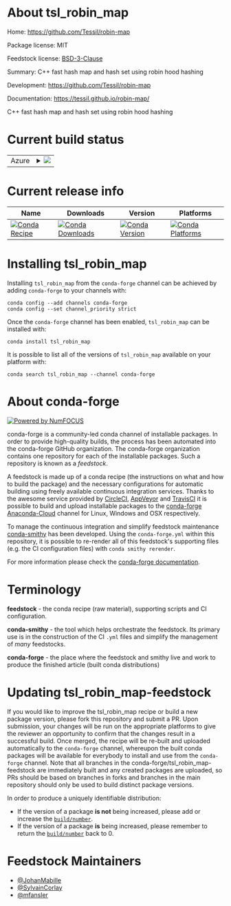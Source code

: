 About tsl_robin_map
===================

Home: https://github.com/Tessil/robin-map

Package license: MIT

Feedstock license: [BSD-3-Clause](https://github.com/conda-forge/tsl_robin_map-feedstock/blob/master/LICENSE.txt)

Summary: C++ fast hash map and hash set using robin hood hashing

Development: https://github.com/Tessil/robin-map

Documentation: https://tessil.github.io/robin-map/

C++ fast hash map and hash set using robin hood hashing

Current build status
====================


<table>
    
  <tr>
    <td>Azure</td>
    <td>
      <details>
        <summary>
          <a href="https://dev.azure.com/conda-forge/feedstock-builds/_build/latest?definitionId=2270&branchName=master">
            <img src="https://dev.azure.com/conda-forge/feedstock-builds/_apis/build/status/tsl_robin_map-feedstock?branchName=master">
          </a>
        </summary>
        <table>
          <thead><tr><th>Variant</th><th>Status</th></tr></thead>
          <tbody><tr>
              <td>linux_64</td>
              <td>
                <a href="https://dev.azure.com/conda-forge/feedstock-builds/_build/latest?definitionId=2270&branchName=master">
                  <img src="https://dev.azure.com/conda-forge/feedstock-builds/_apis/build/status/tsl_robin_map-feedstock?branchName=master&jobName=linux&configuration=linux_64_" alt="variant">
                </a>
              </td>
            </tr><tr>
              <td>osx_64</td>
              <td>
                <a href="https://dev.azure.com/conda-forge/feedstock-builds/_build/latest?definitionId=2270&branchName=master">
                  <img src="https://dev.azure.com/conda-forge/feedstock-builds/_apis/build/status/tsl_robin_map-feedstock?branchName=master&jobName=osx&configuration=osx_64_" alt="variant">
                </a>
              </td>
            </tr><tr>
              <td>win_64</td>
              <td>
                <a href="https://dev.azure.com/conda-forge/feedstock-builds/_build/latest?definitionId=2270&branchName=master">
                  <img src="https://dev.azure.com/conda-forge/feedstock-builds/_apis/build/status/tsl_robin_map-feedstock?branchName=master&jobName=win&configuration=win_64_" alt="variant">
                </a>
              </td>
            </tr>
          </tbody>
        </table>
      </details>
    </td>
  </tr>
</table>

Current release info
====================

| Name | Downloads | Version | Platforms |
| --- | --- | --- | --- |
| [![Conda Recipe](https://img.shields.io/badge/recipe-tsl_robin_map-green.svg)](https://anaconda.org/conda-forge/tsl_robin_map) | [![Conda Downloads](https://img.shields.io/conda/dn/conda-forge/tsl_robin_map.svg)](https://anaconda.org/conda-forge/tsl_robin_map) | [![Conda Version](https://img.shields.io/conda/vn/conda-forge/tsl_robin_map.svg)](https://anaconda.org/conda-forge/tsl_robin_map) | [![Conda Platforms](https://img.shields.io/conda/pn/conda-forge/tsl_robin_map.svg)](https://anaconda.org/conda-forge/tsl_robin_map) |

Installing tsl_robin_map
========================

Installing `tsl_robin_map` from the `conda-forge` channel can be achieved by adding `conda-forge` to your channels with:

```
conda config --add channels conda-forge
conda config --set channel_priority strict
```

Once the `conda-forge` channel has been enabled, `tsl_robin_map` can be installed with:

```
conda install tsl_robin_map
```

It is possible to list all of the versions of `tsl_robin_map` available on your platform with:

```
conda search tsl_robin_map --channel conda-forge
```


About conda-forge
=================

[![Powered by
NumFOCUS](https://img.shields.io/badge/powered%20by-NumFOCUS-orange.svg?style=flat&colorA=E1523D&colorB=007D8A)](https://numfocus.org)

conda-forge is a community-led conda channel of installable packages.
In order to provide high-quality builds, the process has been automated into the
conda-forge GitHub organization. The conda-forge organization contains one repository
for each of the installable packages. Such a repository is known as a *feedstock*.

A feedstock is made up of a conda recipe (the instructions on what and how to build
the package) and the necessary configurations for automatic building using freely
available continuous integration services. Thanks to the awesome service provided by
[CircleCI](https://circleci.com/), [AppVeyor](https://www.appveyor.com/)
and [TravisCI](https://travis-ci.com/) it is possible to build and upload installable
packages to the [conda-forge](https://anaconda.org/conda-forge)
[Anaconda-Cloud](https://anaconda.org/) channel for Linux, Windows and OSX respectively.

To manage the continuous integration and simplify feedstock maintenance
[conda-smithy](https://github.com/conda-forge/conda-smithy) has been developed.
Using the ``conda-forge.yml`` within this repository, it is possible to re-render all of
this feedstock's supporting files (e.g. the CI configuration files) with ``conda smithy rerender``.

For more information please check the [conda-forge documentation](https://conda-forge.org/docs/).

Terminology
===========

**feedstock** - the conda recipe (raw material), supporting scripts and CI configuration.

**conda-smithy** - the tool which helps orchestrate the feedstock.
                   Its primary use is in the construction of the CI ``.yml`` files
                   and simplify the management of *many* feedstocks.

**conda-forge** - the place where the feedstock and smithy live and work to
                  produce the finished article (built conda distributions)


Updating tsl_robin_map-feedstock
================================

If you would like to improve the tsl_robin_map recipe or build a new
package version, please fork this repository and submit a PR. Upon submission,
your changes will be run on the appropriate platforms to give the reviewer an
opportunity to confirm that the changes result in a successful build. Once
merged, the recipe will be re-built and uploaded automatically to the
`conda-forge` channel, whereupon the built conda packages will be available for
everybody to install and use from the `conda-forge` channel.
Note that all branches in the conda-forge/tsl_robin_map-feedstock are
immediately built and any created packages are uploaded, so PRs should be based
on branches in forks and branches in the main repository should only be used to
build distinct package versions.

In order to produce a uniquely identifiable distribution:
 * If the version of a package **is not** being increased, please add or increase
   the [``build/number``](https://docs.conda.io/projects/conda-build/en/latest/resources/define-metadata.html#build-number-and-string).
 * If the version of a package **is** being increased, please remember to return
   the [``build/number``](https://docs.conda.io/projects/conda-build/en/latest/resources/define-metadata.html#build-number-and-string)
   back to 0.

Feedstock Maintainers
=====================

* [@JohanMabille](https://github.com/JohanMabille/)
* [@SylvainCorlay](https://github.com/SylvainCorlay/)
* [@mfansler](https://github.com/mfansler/)

